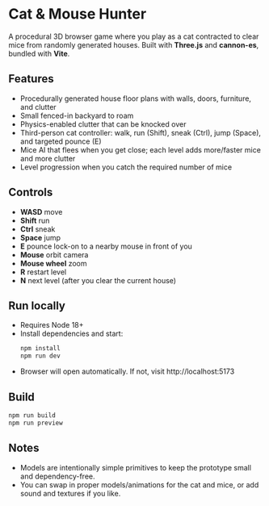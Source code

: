 
# Cat & Mouse Hunter

A procedural 3D browser game where you play as a cat contracted to clear mice from randomly generated houses.
Built with **Three.js** and **cannon-es**, bundled with **Vite**.

## Features
- Procedurally generated house floor plans with walls, doors, furniture, and clutter
- Small fenced-in backyard to roam
- Physics-enabled clutter that can be knocked over
- Third-person cat controller: walk, run (Shift), sneak (Ctrl), jump (Space), and targeted pounce (E)
- Mice AI that flees when you get close; each level adds more/faster mice and more clutter
- Level progression when you catch the required number of mice

## Controls
- **WASD** move
- **Shift** run
- **Ctrl** sneak
- **Space** jump
- **E** pounce lock-on to a nearby mouse in front of you
- **Mouse** orbit camera
- **Mouse wheel** zoom
- **R** restart level
- **N** next level (after you clear the current house)

## Run locally
- Requires Node 18+
- Install dependencies and start:
  ```bash
  npm install
  npm run dev
  ```
- Browser will open automatically. If not, visit http://localhost:5173

## Build
```bash
npm run build
npm run preview
```

## Notes
- Models are intentionally simple primitives to keep the prototype small and dependency-free.
- You can swap in proper models/animations for the cat and mice, or add sound and textures if you like.
